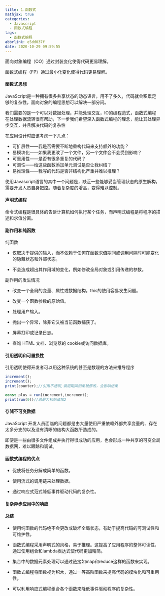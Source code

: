 ```yaml
---
title: 1.函数式
mathjax: true
categories:
  - Javascript
  - 函数式编程
tags:
  - 函数式编程
abbrlink: e5dd037f
date: 2020-10-29 09:59:55
---
```


面向对象编程（OO）通过封装变化使得代码更易理解。

函数式编程（FP）通过最小化变化使得代码更易理解。

#### 函数式思想

JavaScript是一种拥有很多共享状态的动态语言，用不了多久，代码就会积累足够的复杂性。面向对象的编程思想可以解决一部分问。

我们需要的是一个可以对数据处理，并能处理交互，IO的编程范式，函数式编程在处理数据流转很有帮助，下一步我们希望深入函数式编程的理念，能让其处理异步交互，并且解决代码的复杂性

在应用设计时应该考虑一下几点：

+ 可扩展性——我是否需要不断地重构代码来支持额外的功能？
+ 易模块化——如果我更改了一个文件，另一个文件会不会受到影响？
+ 可重用性——是否有很多重复的代码？
+ 可测性——给这些函数添加单元测试是否让我纠结？
+ 易推理性——我写的代码是否非结构化严重并难以推理？

使用Javascript语言的其中一个问题是，缺乏一些能够妥当管理状态的原生解构，需要开发人员自身把控。随着复杂度的增高，变得难以控制。

#### 声明式编程

命令式编程是很具体的告诉计算机如何执行某个任务，而声明式编程是将程序的描述和求值分离。

#### 副作用和纯函数

纯函数 

+ 仅取决于提供的输入，而不依赖于任何在函数求值期间或调用间隔时可能变化的隐藏状态和外部状态。

+ 不会造成超出其作用域的变化，例如修改全局对象或引用传递的参数。

副作用的发生情况

+ 改变一个全局的变量、属性或数据结构。this的使用容易发生问题。

+ 改变一个函数参数的原始值。

+ 处理用户输入。

+ 抛出一个异常，除非它又被当前函数捕获了。

+ 屏幕打印或记录日志。

+ 查询 HTML 文档、浏览器的 cookie或访问数据库。

#### 引用透明和可置换性

引用透明使得开发者可以用这种系统的甚至是数理的方法来推导程序

```javascript
increment();
increment();
print(counter);//引用不透明,调用期间如果被修改，会影响结果
```

```javascript
const plus = run(increment,increment);
print(run(0))//总是为初始值加2
```

#### 存储不可变数据

JavaScript 开发人员面临的问题都是由大量使用严重依赖外部共享变量的、存在太多分支的以及没有清晰的结构大函数所造成的。

即便是一些由很多文件组成并执行得很成功的应用，也会形成一种共享的可变全局数据网，难以跟踪和调试。


#### 函数式编程的优点

+ 促使将任务分解成简单的函数。

+ 使用流式的调用链来处理数据。

+ 通过响应式范式降低事件驱动代码的复杂性。

#### 复杂异步应用中的响应


#### 总结

+ 使用纯函数的代码绝不会更改或破坏全局状态，有助于提高代码的可测试性和可维护性。

+ 函数式编程采用声明式的风格，易于推理。这提高了应用程序的整体可读性，通过使用组合和lambda表达式使代码更加精简。

+ 集合中的数据元素处理可以通过链接如map和reduce这样的函数来实现。

+ 函数式编程将函数视为积木，通过一等高阶函数来提高代码的模块化和可重用性。

+ 可以利用响应式编程组合各个函数来降低事件驱动程序的复杂性。